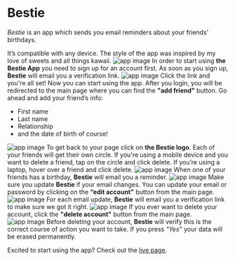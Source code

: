 # Bestie

_Bestie_ is an app which sends you email reminders about your friends’ birthdays.

It’s compatible with any device. The style of the app was inspired by my love of sweets and all things kawaii.
![app image](src/images/readme-images/demo-devices.png)
In order to start using **the Bestie App** you need to sign up for an account first. As soon as you sign up, **Bestie** will email you a verification link.
![app image](src/images/readme-images/demo-verification.png)
Click the link and you're all set! Now you can start using the app. After you login, you will be redirected to the main page where you can find the **"add friend"** button.
Go ahead and add your friend’s info:

- First name
- Last name
- Relationship
- and the date of birth of course!

![app image](src/images/readme-images/demo-addfriend.png)
To get back to your page click on **the Bestie logo**. Each of your friends will get their own circle. If you're using a mobile device and you want to delete a friend, tap on the circle and click delete. If you’re using a laptop, hover over a friend and click delete.
![app image](src/images/readme-images/demo-mainpage.png)
When one of your friends has a birthday, **Bestie** will email you a reminder.
![app image](src/images/readme-images/demo-reminder.png)
Make sure you update **Bestie** if your email changes. You can update your email or password by clicking on the **“edit account"** button from the main page.
![app image](src/images/readme-images/demo-edit.png)
For each email update, **Bestie** will email you a verification link to make sure we got it right.
![app image](src/images/readme-images/demo-verification2.png)
If you ever want to delete your account, click the **"delete account"** button from the main page.
![app image](src/images/readme-images/demo-delete.png)
Before deleting your account, **Bestie** will verify this is the correct course of action you want to take. If you press _"Yes"_ your data will be erased permanently.

Excited to start using the app? Check out the [live page](https://bestie.now.sh/).
